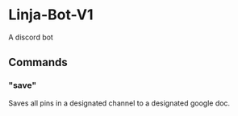 # Linja-Bot-V1
A discord bot

## Commands  
### "save"  
Saves all pins in a designated channel to a designated google doc.
